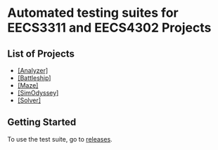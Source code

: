 # Automated testing suites for EECS3311 and EECS4302 Projects

## List of Projects

* [[Analyzer]](/Analyzer)
* [[Battleship]](/Battleship)
* [[Maze]](/Maze)
* [[SimOdyssey]](/SimOdyssey)
* [[Solver]](/Solver)

## Getting Started

To use the test suite, go to [releases](https://github.com/MaxsLi/EECS3311AutomatedTesting/releases).
